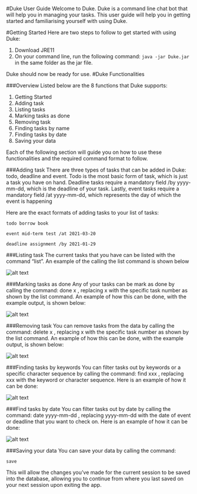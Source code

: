 #Duke User Guide
Welcome to Duke. Duke is a command line chat bot that will help you in managing your tasks. This user guide will help you in getting started and familiarising yourself with using Duke.

#Getting Started
Here are two steps to follow to get started with using Duke:
1. Download JRE11
2. On your command line, run the following command: `java -jar Duke.jar` in the same folder as the jar file.

Duke should now be ready for use.
#Duke Functionalities

###Overview
Listed below are the 8 functions that Duke supports:

1. Getting Started
2. Adding task
3. Listing tasks
4. Marking tasks as done
5. Removing task
6. Finding tasks by name
7. Finding tasks by date
8. Saving your data

Each of the following section will guide you on how to use these functionalities and the required command format to follow.

###Adding task
There are three types of tasks that can be added in Duke: todo, deadline and event. Todo is the most basic form of task, which is just a task you have on hand. Deadline tasks require a mandatory field /by yyyy-mm-dd, which is the deadline of your task. Lastly, event tasks require a mandatory field /at yyyy-mm-dd, which represents the day of which the event is happening

Here are the exact formats of adding tasks to your list of tasks:

`todo borrow book`

`event mid-term test /at 2021-03-20`

`deadline assignment /by 2021-01-29`


###Listing task
The current tasks that you have can be listed with the command “list”. An example of the calling the list command is shown below

![alt text](https://github.com/bryanwhl/ip/tree/master/docs/screenshots/img1.jpg)

###Marking tasks as done
Any of your tasks can be mark as done by calling the command: done x , replacing x with the specific task number as shown by the list command. An example of how this can be done, with the example output, is shown below:

![alt text](https://github.com/bryanwhl/ip/tree/master/docs/screenshots/img2.jpg)

###Removing task
You can remove tasks from the data by calling the command: delete x , replacing x with the specific task number as shown by the list command. An example of how this can be done, with the example output, is shown below:

![alt text](https://github.com/bryanwhl/ip/tree/master/docs/screenshots/img3.jpg)

###Finding tasks by keywords
You can filter tasks out by keywords or a specific character sequence by calling the command: find xxx , replacing xxx with the keyword or character sequence. Here is an example of how it can be done:

![alt text](https://github.com/bryanwhl/ip/tree/master/docs/screenshots/img4.jpg)

###Find tasks by date
You can filter tasks out by date by calling the command: date yyyy-mm-dd , replacing yyyy-mm-dd with the date of event or deadline that you want to check on. Here is an example of how it can be done:

![alt text](https://github.com/bryanwhl/ip/tree/master/docs/screenshots/img5.jpg)

###Saving your data
You can save your data by calling the command: 

`save`

This will allow the changes you’ve made for the current session to be saved into the database, allowing you to continue from where you last saved on your next session upon exiting the app.
